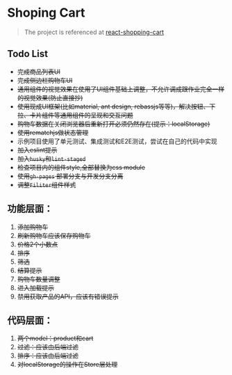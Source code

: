 # Shoping Cart

> The project is referenced at [react-shopping-cart](https://github.com/jeffersonRibeiro/react-shopping-cart)

## Todo List
- ~~完成商品列表UI~~
- ~~完成侧边栏购物车UI~~
- ~~通⽤组件的视觉效果在使⽤了UI组件基础上调整，不允许调成跟作业完全⼀样的视觉效果(防⽌直接抄)~~
- ~~使⽤现成UI框架(⽐如material, ant design, rebassjs等等)，解决按钮、下拉、卡⽚组件等通⽤组件的呈现和交互问题~~
- ~~购物⻋数据在关闭浏览器后重新打开必须仍然存在(提示：localStorage)~~
- ~~使⽤rematchjs做状态管理~~
- 示例项⽬使⽤了单元测试、集成测试和E2E测试，尝试在⾃⼰的代码中实现
- ~~加入eslint提示~~
- ~~加入`husky`和`lint-staged`~~
- ~~检查项目内的组件style,全部替换为css module~~
- ~~使用`gh-pages` 部署分支与开发分支分离~~
- ~~调整`Filiter`组件样式~~

## 功能层面：
1. ~~添加购物车~~
2. ~~刷新购物车应该保存购物车~~
3. ~~价格2个小数点~~
4. ~~排序~~
5. ~~筛选~~
6. ~~结算提示~~
7. ~~购物车数量调整~~
8. ~~进入加载提示~~
9. ~~禁用获取产品的API，应该有错误提示~~

## 代码层面：
1. ~~两个model：product和cart~~
2. ~~过滤：应该由后端过滤~~
3. ~~排序：应该由后端过滤~~
4. ~~对localStorage的操作在Store层处理~~
